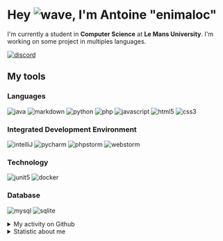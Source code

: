 # Hey ![wave], I'm Antoine "enimaloc"

I'm currently a student in **Computer Science** at **Le Mans University**. I'm working on some project in multiples
languages.

[![discord]](https://discord.com/users/136200628509605888)
## My tools

### Languages
![java] ![markdown] ![python] ![php] ![javascript] ![html5] ![css3]

### Integrated Development Environment
![intelliJ] ![pycharm] ![phpstorm]  ![webstorm]

### Technology
![junit5] ![docker]

### Database
![mysql] ![sqlite]

<details>
<summary>My activity on Github</summary>

<!--RECENT_ACTIVITY:last_update-->
> Last Updated: 01/03 13:25 (Europe/Paris)
<!--RECENT_ACTIVITY:last_update_end-->
<!--RECENT_ACTIVITY:start-->
1. ![prOpened] Opened PR [`#17`](https://github.com/projet-gl2/Hashimiste/pull/17) in [projet-gl2/Hashimiste](https://github.com/projet-gl2/Hashimiste)
2. ![prMerged] Merged PR [`#14`](https://github.com/projet-gl2/Hashimiste/pull/14) in [projet-gl2/Hashimiste](https://github.com/projet-gl2/Hashimiste)
3. ![prMerged] Merged PR [`#15`](https://github.com/projet-gl2/Hashimiste/pull/15) in [projet-gl2/Hashimiste](https://github.com/projet-gl2/Hashimiste)
4. ![prMerged] Merged PR [`#16`](https://github.com/projet-gl2/Hashimiste/pull/16) in [projet-gl2/Hashimiste](https://github.com/projet-gl2/Hashimiste)
5. ![prMerged] Merged PR [`#8`](https://github.com/projet-gl2/Hashimiste/pull/8) in [projet-gl2/Hashimiste](https://github.com/projet-gl2/Hashimiste)
6. ![prMerged] Merged PR [`#13`](https://github.com/projet-gl2/Hashimiste/pull/13) in [projet-gl2/Hashimiste](https://github.com/projet-gl2/Hashimiste)
7. ![prOpened] Opened PR [`#13`](https://github.com/projet-gl2/Hashimiste/pull/13) in [projet-gl2/Hashimiste](https://github.com/projet-gl2/Hashimiste)
8. ![prMerged] Merged PR [`#12`](https://github.com/projet-gl2/Hashimiste/pull/12) in [projet-gl2/Hashimiste](https://github.com/projet-gl2/Hashimiste)
9. ![approved] Approved [`#12`](https://github.com/projet-gl2/Hashimiste/pull/12#pullrequestreview-1893255201) in [projet-gl2/Hashimiste](https://github.com/projet-gl2/Hashimiste)
10. ![prMerged] Merged PR [`#11`](https://github.com/projet-gl2/Hashimiste/pull/11) in [projet-gl2/Hashimiste](https://github.com/projet-gl2/Hashimiste)
<!--RECENT_ACTIVITY:end-->

</details>

<details>
<summary>Statistic about me</summary>

<p align="center">
<a href="https://wakatime.com/@enimaloc">
<img src="https://github-readme-stats.vercel.app/api/wakatime?username=enimaloc&theme=dark&hide_border=true&hide_title=true&layout=compact" alt="enimaloc's wakatime stats">
</a>
</p>

<!--START_SECTION:waka-->
![Code Time](http://img.shields.io/badge/Code%20Time-3%2C388%20hrs%2056%20mins-blue)

**🐱 My GitHub Data** 

> 📦 18.7 kB Used in GitHub's Storage 
 > 
> 🏆 246 Contributions in the Year 2024
 > 
> 🚫 Not Opted to Hire
 > 
> 📜 46 Public Repositories 
 > 
> 🔑 17 Private Repositories 
 > 

 Last Updated on 01/03/2024 12:27:01 UTC
<!--END_SECTION:waka-->

</details>

<!-- Icons -->
[wave]: https://cdn.jsdelivr.net/gh/Readme-Workflows/Readme-Icons@1.1.0/icons/gifs/wave.gif

<!-- Badges -->
[issueOpened]: https://cdn.jsdelivr.net/gh/Readme-Workflows/Readme-Icons@main/icons/octicons/IssueOpened.svg
[issueClosed]: https://cdn.jsdelivr.net/gh/Readme-Workflows/Readme-Icons@main/icons/octicons/IssueClosed.svg

[prOpened]: https://cdn.jsdelivr.net/gh/Readme-Workflows/Readme-Icons@main/icons/octicons/PullRequestOpened.svg
[prClosed]: https://cdn.jsdelivr.net/gh/Readme-Workflows/Readme-Icons@main/icons/octicons/PullRequestClosed.svg
[prMerged]: https://cdn.jsdelivr.net/gh/Readme-Workflows/Readme-Icons@main/icons/octicons/PullRequestMerged.svg

[comment]: https://cdn.jsdelivr.net/gh/Readme-Workflows/Readme-Icons@main/icons/octicons/Comment.svg

[changesRequested]: https://cdn.jsdelivr.net/gh/Readme-Workflows/Readme-Icons@main/icons/octicons/RequestedChanges.svg
[approved]: https://cdn.jsdelivr.net/gh/Readme-Workflows/Readme-Icons@main/icons/octicons/ApprovedChanges.svg

[repoCreated]: https://cdn.jsdelivr.net/gh/Readme-Workflows/Readme-Icons@main/icons/octicons/Repository.svg
[newRelease]: https://cdn.jsdelivr.net/gh/Readme-Workflows/Readme-Icons@main/icons/octicons/Release.svg
[star]: https://cdn.jsdelivr.net/gh/Readme-Workflows/Readme-Icons@main/icons/octicons/StarredRepository.svg
[wiki]: https://cdn.jsdelivr.net/gh/Readme-Workflows/Readme-Icons@main/icons/octicons/Wiki.svg
[fork]: https://cdn.jsdelivr.net/gh/Readme-Workflows/Readme-Icons@main/icons/octicons/ForkedRepository.svg
[people]: https://cdn.jsdelivr.net/gh/Readme-Workflows/Readme-Icons@main/icons/octicons/People.svg

<!-- Meta Badge -->
[junit5]: https://img.shields.io/badge/JUnit5-323330?style=for-the-badge&logo=junit5

<!--- https://github.com/alexandresanlim/Badges4-README.md-Profile#-group- -->
[discord]: https://img.shields.io/badge/Discord-323330?style=for-the-badge&logo=discord

<!--- https://github.com/alexandresanlim/Badges4-README.md-Profile#-languages- -->
[java]: https://img.shields.io/badge/Java-323330?style=for-the-badge&logo=java
[python]: https://img.shields.io/badge/Python-323330?style=for-the-badge&logo=python
[php]: https://img.shields.io/badge/PHP-323330?style=for-the-badge&logo=php
[javascript]: https://img.shields.io/badge/JavaScript-323330?style=for-the-badge&logo=javascript
[html5]: https://img.shields.io/badge/HTML5-323330?style=for-the-badge&logo=html5
[css3]: https://img.shields.io/badge/CSS3-323330?style=for-the-badge&logo=css3

<!--- https://github.com/alexandresanlim/Badges4-README.md-Profile#-database- -->
[mysql]: https://img.shields.io/badge/MySQL-323330?style=for-the-badge&logo=mysql
[sqlite]: https://img.shields.io/badge/SQLite-323330?style=for-the-badge&logo=sqlite

<!--- https://github.com/alexandresanlim/Badges4-README.md-Profile#-frameworks- -->
[markdown]: https://img.shields.io/badge/Markdown-323330?style=for-the-badge&logo=markdown
[docker]: https://img.shields.io/badge/Docker-323330?style=for-the-badge&logo=docker

<!--- https://github.com/alexandresanlim/Badges4-README.md-Profile#-ide- -->
[intelliJ]: https://img.shields.io/badge/IntelliJIDEA-323330.svg?style=for-the-badge&logo=intellij-idea
[pycharm]: https://img.shields.io/badge/PyCharm-323330.svg?&style=for-the-badge&logo=PyCharm
[phpstorm]: http://img.shields.io/badge/-PHPStorm-323330?style=for-the-badge&logo=phpstorm
[webstorm]: https://img.shields.io/badge/WebStorm-323330?style=for-the-badge&logo=WebStorm
